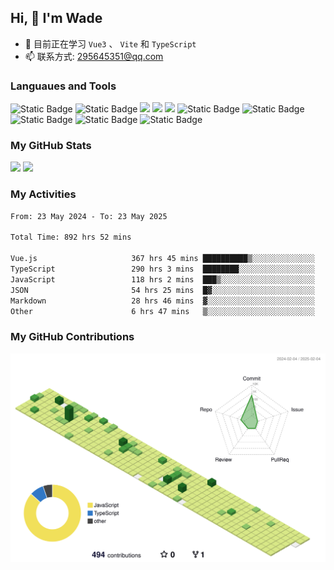 ## Hi, 👋 I'm Wade

- 🌱 目前正在学习 `Vue3` 、 `Vite` 和 `TypeScript`
- 📫 联系方式: 295645351@qq.com

### Languaues and Tools

<span > 
  <img alt="Static Badge" src="https://img.shields.io/badge/Vue-%2342b883?style=flat-square&logo=Vue&logoColor=%23fff"> 
  <img alt="Static Badge" src="https://img.shields.io/badge/TypeScript-%230072b3?style=flat-square&logo=TypeScript&logoColor=%23fff"> 
  <img src="https://img.shields.io/badge/-JavaScript-F7DF1E?style=flat-square&logo=javascript&logoColor=white" /> 
  <img src="https://img.shields.io/badge/-HTML5-E34F26?style=flat-square&logo=html5&logoColor=white" /> 
  <img src="https://img.shields.io/badge/-CSS3-1572B6?style=flat-square&logo=css3" /> 
  <img alt="Static Badge" src="https://img.shields.io/badge/Webpack-%230072b3?style=flat-square&logo=webpack&logoColor=%23fff"> 
  <img alt="Static Badge" src="https://img.shields.io/badge/Vite-%239a60fe?style=flat-square&logo=vite&logoColor=%23fff"> 
  <img alt="Static Badge" src="https://img.shields.io/badge/Sass-%23c66394?style=flat-square&logo=Sass&logoColor=%23fff"> 
  <img alt="Static Badge" src="https://img.shields.io/badge/Visual_Studio_Code-007ACC?style=flat-square&logo=Visual-Studio-Code&logoColor=white"> 
  <img alt="Static Badge" src="https://img.shields.io/badge/Git-F05032?style=flat-square&logo=Git&logoColor=white">  
</span>


### My GitHub Stats

<div align="left">
  <img src="https://github-readme-stats.vercel.app/api?username=Cwd295645351&show_icons=true" /> 
  <img src="https://github-readme-stats.vercel.app/api/top-langs/?username=Cwd295645351&layout=compact&langs_count=6&text_color=000&icon_color=fff&theme=graywhite" />
</div>

### My Activities

<!--START_SECTION:waka-->

```txt
From: 23 May 2024 - To: 23 May 2025

Total Time: 892 hrs 52 mins

Vue.js                     367 hrs 45 mins ██████████▒░░░░░░░░░░░░░░   41.19 %
TypeScript                 290 hrs 3 mins  ████████░░░░░░░░░░░░░░░░░   32.49 %
JavaScript                 118 hrs 2 mins  ███▒░░░░░░░░░░░░░░░░░░░░░   13.22 %
JSON                       54 hrs 25 mins  █▓░░░░░░░░░░░░░░░░░░░░░░░   06.09 %
Markdown                   28 hrs 46 mins  ▓░░░░░░░░░░░░░░░░░░░░░░░░   03.22 %
Other                      6 hrs 47 mins   ▒░░░░░░░░░░░░░░░░░░░░░░░░   00.76 %
```

<!--END_SECTION:waka-->

### My GitHub Contributions

![](./profile-3d-contrib/profile-green-animate.svg)
